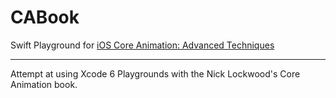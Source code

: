 CABook
======

Swift Playground for [iOS Core Animation: Advanced Techniques][book]

---

Attempt at using Xcode 6 Playgrounds with the Nick Lockwood's Core Animation book.

[book]: https://www.informit.com/store/ios-core-animation-advanced-techniques-9780133440751
